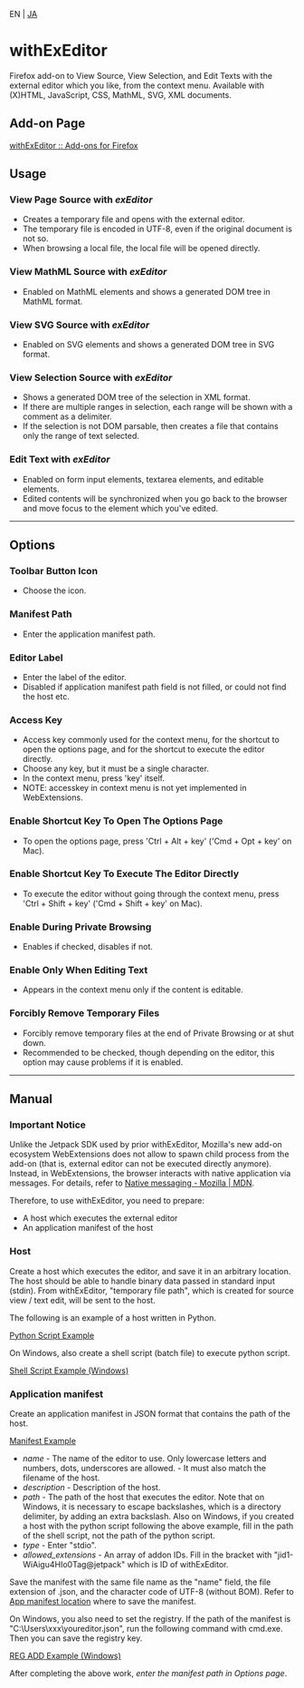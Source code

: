 EN | [JA](./README.ja.md)

# withExEditor
Firefox add-on to View Source, View Selection, and Edit Texts with the external editor which you like, from the context menu.
Available with (X)HTML, JavaScript, CSS, MathML, SVG, XML documents.

## Add-on Page
[withExEditor :: Add-ons for Firefox](https://addons.mozilla.org/addon/withexeditor/ "withExEditor :: Add-ons for Firefox")

## Usage

### View Page Source with *exEditor*
* Creates a temporary file and opens with the external editor.
* The temporary file is encoded in UTF-8, even if the original document is not so.
* When browsing a local file, the local file will be opened directly.

### View MathML Source with *exEditor*
* Enabled on MathML elements and shows a generated DOM tree in MathML format.

### View SVG Source with *exEditor*
* Enabled on SVG elements and shows a generated DOM tree in SVG format.

### View Selection Source with *exEditor*
* Shows a generated DOM tree of the selection in XML format.
* If there are multiple ranges in selection, each range will be shown with a comment as a delimiter.
* If the selection is not DOM parsable, then creates a file that contains only the range of text selected.

### Edit Text with *exEditor*
* Enabled on form input elements, textarea elements, and editable elements.
* Edited contents will be synchronized when you go back to the browser and move focus to the element which you've edited.

***

## Options

### Toolbar Button Icon
* Choose the icon.

### Manifest Path
* Enter the application manifest path.

### Editor Label
* Enter the label of the editor.
* Disabled if application manifest path field is not filled, or could not find the host etc.

### Access Key
* Access key commonly used for the context menu, for the shortcut to open the options page, and for the shortcut to execute the editor directly.
* Choose any key, but it must be a single character.
* In the context menu, press 'key' itself.
* NOTE: accesskey in context menu is not yet implemented in WebExtensions.

### Enable Shortcut Key To Open The Options Page
* To open the options page, press 'Ctrl + Alt + key' ('Cmd + Opt + key' on Mac).

### Enable Shortcut Key To Execute The Editor Directly
* To execute the editor without going through the context menu, press 'Ctrl + Shift + key' ('Cmd + Shift + key' on Mac).

### Enable During Private Browsing
* Enables if checked, disables if not.

### Enable Only When Editing Text
* Appears in the context menu only if the content is editable.

### Forcibly Remove Temporary Files
* Forcibly remove temporary files at the end of Private Browsing or at shut down.
* Recommended to be checked, though depending on the editor, this option may cause problems if it is enabled.

***

## Manual
### Important Notice
Unlike the Jetpack SDK used by prior withExEditor, Mozilla's new add-on ecosystem WebExtensions does not allow to spawn child process from the add-on (that is, external editor can not be executed directly anymore).
Instead, in WebExtensions, the browser interacts with native application via messages.
For details, refer to [Native messaging - Mozilla | MDN](https://developer.mozilla.org/en-US/Add-ons/WebExtensions/Native_messaging).

Therefore, to use withExEditor, you need to prepare:

* A host which executes the external editor
* An application manifest of the host

### Host
Create a host which executes the editor, and save it in an arbitrary location.
The host should be able to handle binary data passed in standard input (stdin).
From withExEditor, "temporary file path", which is created for source view / text edit, will be sent to the host.

The following is an example of a host written in Python.

[Python Script Example](https://github.com/asamuzaK/withExEditor/blob/hybrid/webextension/data/python.txt)

On Windows, also create a shell script (batch file) to execute python script.

[Shell Script Example (Windows)](https://github.com/asamuzaK/withExEditor/blob/hybrid/webextension/data/shell.txt)

### Application manifest
Create an application manifest in JSON format that contains the path of the host.

[Manifest Example](https://github.com/asamuzaK/withExEditor/blob/hybrid/webextension/data/manifest.txt)

* *name* - The name of the editor to use. Only lowercase letters and numbers, dots, underscores are allowed. - It must also match the filename of the host.
* *description* - Description of the host.
* *path* - The path of the host that executes the editor. Note that on Windows, it is necessary to escape backslashes, which is a directory delimiter, by adding an extra backslash. Also on Windows, if you created a host with the python script following the above example, fill in the path of the shell script, not the path of the python script.
* *type* - Enter "stdio".
* *allowed_extensions* - An array of addon IDs. Fill in the bracket with "jid1-WiAigu4HIo0Tag@jetpack" which is ID of withExEditor.

Save the manifest with the same file name as the "name" field, the file extension of .json, and the character code of UTF-8 (without BOM).
Refer to [App manifest location](https://developer.mozilla.org/en-US/Add-ons/WebExtensions/Native_messaging#App_manifest_location) where to save the manifest.

On Windows, you also need to set the registry.
If the path of the manifest is "C:\Users\xxx\youreditor.json", run the following command with cmd.exe.
Then you can save the registry key.

[REG ADD Example (Windows)](https://github.com/asamuzaK/withExEditor/blob/hybrid/webextension/data/reg.txt)

After completing the above work, *enter the manifest path in Options page*.
